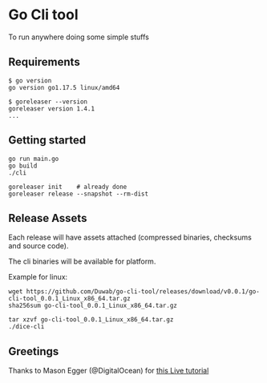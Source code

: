 # Go Cli tool

To run anywhere doing some simple stuffs

## Requirements

```
$ go version
go version go1.17.5 linux/amd64

$ goreleaser --version
goreleaser version 1.4.1
...
```

## Getting started

```
go run main.go
go build
./cli

goreleaser init    # already done
goreleaser release --snapshot --rm-dist
```


## Release Assets

Each release will have assets attached (compressed binaries, checksums and source code).

The cli binaries will be available for platform.

Example for linux:

```
wget https://github.com/Duwab/go-cli-tool/releases/download/v0.0.1/go-cli-tool_0.0.1_Linux_x86_64.tar.gz
sha256sum go-cli-tool_0.0.1_Linux_x86_64.tar.gz

tar xzvf go-cli-tool_0.0.1_Linux_x86_64.tar.gz
./dice-cli
```

## Greetings

Thanks to Mason Egger (@DigitalOcean) for [this Live tutorial](https://www.youtube.com/watch?v=PP4CVvgLXrU)
